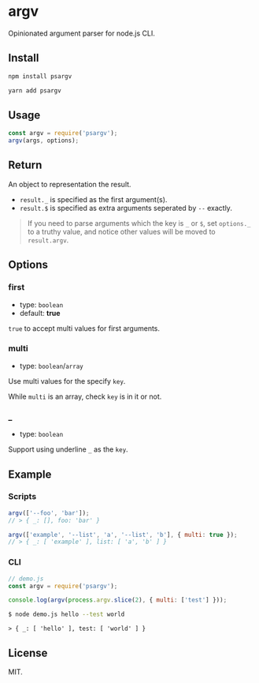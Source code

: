 # argv

Opinionated argument parser for node.js CLI.

## Install

```bash
npm install psargv
```

```bash
yarn add psargv
```

## Usage

```js
const argv = require('psargv');
argv(args, options);
```

## Return

An object to representation the result.

- `result._` is specified as the first argument(s).
- `result.$` is specified as extra arguments seperated by `--` exactly.

> If you need to parse arguments which the key is `_` or `$`, set `options._` to a truthy value, and notice other values will be moved to `result.argv`.

## Options

### first

- type: `boolean`
- default: **true**

`true` to accept multi values for first arguments.

### multi

- type: `boolean`/`array`

Use multi values for the specify `key`.

While `multi` is an array, check `key` is in it or not.

### _

- type: `boolean`

Support using underline `_` as the `key`.

## Example

### Scripts

```js
argv(['--foo', 'bar']);
// > { _: [], foo: 'bar' }

argv(['example', '--list', 'a', '--list', 'b'], { multi: true });
// > { _: [ 'example' ], list: [ 'a', 'b' ] }
```

### CLI

```js
// demo.js
const argv = require('psargv');

console.log(argv(process.argv.slice(2), { multi: ['test'] }));
```

```bash
$ node demo.js hello --test world
```
```
> { _: [ 'hello' ], test: [ 'world' ] }
```

## License

MIT.
